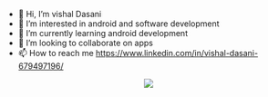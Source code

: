 - 👋 Hi, I’m vishal Dasani
- 👀 I’m interested in android and software development
- 🌱 I’m currently learning android development
- 💞️ I’m looking to collaborate on apps 
- 📫 How to reach me https://www.linkedin.com/in/vishal-dasani-679497196/

<!---
dasanivishu/dasanivishu is a ✨ special ✨ repository because its `README.md` (this file) appears on your GitHub profile.
You can click the Preview link to take a look at your changes.
--->
<p align="center">
  <img src="https://capsule-render.vercel.app/api?text=Hey Everyone!🕹️&animation=fadeIn&type=waving&color=gradient&height=100"/>
</p>

